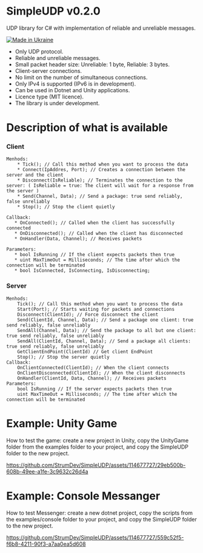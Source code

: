 # SimpleUDP v0.2.0

UDP library for C# with implementation of reliable and unreliable messages.

[![Made in Ukraine](https://img.shields.io/badge/made_in-ukraine-ffd700.svg?labelColor=0057b7)](https://stand-with-ukraine.pp.ua)

* Only UDP protocol.
* Reliable and unreliable messages.
* Small packet header size: Unreliable: 1 byte, Reliable: 3 bytes.
* Client-server connections.
* No limit on the number of simultaneous connections.
* Only IPv4 is supported (IPv6 is in development).
* Can be used in Dotnet and Unity applications.
* Licence type (MIT licence).
* The library is under development.

# Description of what is available

### Client

    Menhods:
        * Tick(); // Call this method when you want to process the data
        * Connect(IpAddres, Port); // Creates a connection between the server and the client
        * Disconnect(IsReliable); // Terminates the connection to the server: ( IsReliable = true: The client will wait for a response from the server )
        * Send(Channel, Data); // Send a package: true send reliably, false unreliably
        * Stop(); // Stop the client quietly

    Callback:
       * OnConnected(); // Called when the client has successfully connected
       * OnDisconnected(); // Called when the client has disconnected
       * OnHandler(Data, Channel); // Receives packets
         
    Parameters:
       * bool IsRunning // If the client expects packets then true
       * uint MaxTimeOut = Milliseconds; // The time after which the connection will be terminated
       * bool IsConnected, IsConnecting, IsDisconnecting;
        
### Server 

    Menhods:
        Tick(); // Call this method when you want to process the data
        Start(Port); // Starts waiting for packets and connections
        Disconnect(ClientId); // Force disconnect the client
        Send(ClientId, Channel, Data); // Send a package one client: true send reliably, false unreliably
        SendAll(Channel, Data); // Send the package to all but one client: true send reliably, false unreliably
        SendAll(ClientId, Channel, Data); // Send a package all clients: true send reliably, false unreliably
        GetClientEndPoint(ClientId) // Get client EndPoint
        Stop(); // Stop the server quietly
    Callback:
        OnClientConnected(ClientId); // When the client connects
        OnClientDisconnected(ClientId); // When the client disconnects
        OnHandler(ClientId, Data, Channel); // Receives packets
    Parameters:
        bool IsRunning // If the server expects packets then true
        uint MaxTimeOut = Milliseconds; // The time after which the connection will be terminated

# Example: Unity Game

How to test the game: create a new project in Unity, copy the UnityGame folder from the examples folder to your project, and copy the SimpleUDP folder to the new project.

https://github.com/StrumDev/SimpleUDP/assets/114677727/29eb500b-608b-49ee-a1fe-3c9632c26d4a

# Example: Console Messanger

How to test Messenger: create a new dotnet project, copy the scripts from the examples/console folder to your project, and copy the SimpleUDP folder to the new project.

https://github.com/StrumDev/SimpleUDP/assets/114677727/559c52f5-f6b8-4211-90f3-a7aa0ea5d608

